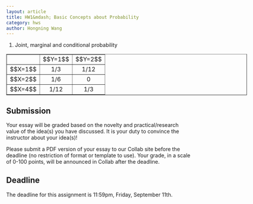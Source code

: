```yaml
---
layout: article     
title: HW1&mdash; Basic Concepts about Probability         
category: hws        
author: Hongning Wang
---
```


1. Joint, marginal and conditional probability

<center>
<table border="1" style="width:650px;">
	<tr>
		<td align="center"></td>
		<td align="center">$$Y=1$$</td>
		<td align="center">$$Y=2$$</td>
	</tr>
	<tr>
		<td align="center">$$X=1$$</td>
		<td align="center">1/3</td>
		<td align="center">1/12</td>
	</tr>
	<tr>
		<td align="center">$$X=2$$</td>
		<td align="center">1/6</td>
		<td align="center">0</td>
	</tr>
	<tr>
		<td align="center">$$X=4$$</td>
		<td align="center">1/12</td>
		<td align="center">1/3</td>
	</tr>
</table>
</center> 

## Submission

Your essay will be graded based on the novelty and practical/research value of the
idea(s) you have discussed. It is your duty to convince the instructor about your idea(s)! 

Please submit a PDF version of your essay to our Collab site before the deadline (no restriction of format or template to use). Your grade, in a scale of 0-100 points, will be announced in Collab after the deadline.

## Deadline

The deadline for this assignment is 11:59pm, Friday, September 11th. 
   
